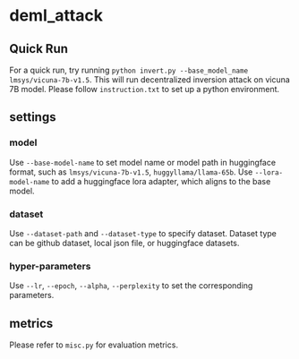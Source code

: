 # deml_attack
## Quick Run
For a quick run, try running `python invert.py --base_model_name lmsys/vicuna-7b-v1.5`. This will run decentralized inversion attack on vicuna 7B model. Please follow `instruction.txt` to set up a python environment.

## settings
### model
Use `--base-model-name` to set model name or model path in huggingface format, such as `lmsys/vicuna-7b-v1.5`, `huggyllama/llama-65b`.
Use `--lora-model-name` to add a huggingface lora adapter, which aligns to the base model.

### dataset
Use `--dataset-path` and `--dataset-type` to specify dataset. Dataset type can be github dataset, local json file, or huggingface datasets.

### hyper-parameters
Use `--lr`, `--epoch`, `--alpha`, `--perplexity` to set the corresponding parameters.

## metrics
Please refer to `misc.py` for evaluation metrics.